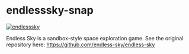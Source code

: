# endlesssky-snap

[![endlesssky](https://snapcraft.io/endlesssky/badge.svg)](https://snapcraft.io/endlesssky)

Endless Sky is a sandbox-style space exploration game. See the original repository here: https://github.com/endless-sky/endless-sky
